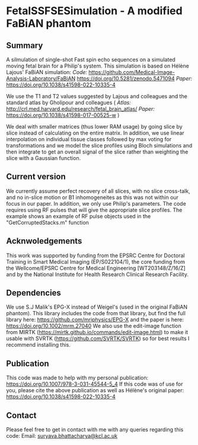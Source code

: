 # FetalSSFSESimulation - A modified FaBiAN phantom

## Summary
A silmulation of single-shot Fast spin echo sequences on a simulated moving fetal brain for a Philip's system. This simulation is based on Hélène Lajous' FaBiAN simulation:
*Code:* 
https://github.com/Medical-Image-Analysis-Laboratory/FaBiAN https://doi.org/10.5281/zenodo.5471094 
*Paper:*
https://doi.org/10.1038/s41598-022-10335-4

We use the T1 and T2 values suggested by Lajous and colleagues and the standard atlas by Gholipour and colleagues ( *Atlas:* http://crl.med.harvard.edu/research/fetal_brain_atlas/  *Paper:* https://doi.org/10.1038/s41598-017-00525-w ) 

We deal with smaller matrices (thus lower RAM usage) by going slice by slice instead of calculating on the entire matrix. In addition, we use linear interpolation on individual tissue classes followed by max voting for transformations and we model the slice profiles using Bloch simulations and then integrate to get an overall signal of the slice rather than weighting the slice with a Gaussian function.

## Current version
We currently assume perfect recovery of all slices, with no slice cross-talk, and no in-slice motion or B1 inhomogeneites as this was not within our focus in our paper. In addition, we only use Philip's parameters. The code requires using RF pulses that will give the appropriate slice profiles. The example shows an example of RF pulse objects used in the "GetCorruptedStacks.m" function

## Acknwoledgements 
This work was supported by funding from the EPSRC Centre for Doctoral Training in Smart Medical Imaging (EP/S022104/1), the core funding from the Wellcome/EPSRC Centre for Medical Engineering [WT203148/Z/16/Z] and by the National Institute for Health Research Clinical Research Facility. 

## Dependencies
We use S.J Malik's EPG-X instead of Weigel's (used in the original FaBiAN phantom). This library includes the code from that library, but find the full library here: https://github.com/mriphysics/EPG-X and the paper is here: https://doi.org/10.1002/mrm.27040
We also use the edit-image function from MIRTK (https://mirtk.github.io/commands/edit-image.html) to make it usable with SVRTK (https://github.com/SVRTK/SVRTK) so for best results I recommend installing this.

## Publication
This code was made to help with my personal publication:
https://doi.org/10.1007/978-3-031-45544-5_4 
If this code was of use for you, please cite the above publication as well as Hélène's original paper: https://doi.org/10.1038/s41598-022-10335-4

## Contact
Please feel free to get in contact with me with any queries regarding this code:
Email: suryava.bhattacharya@kcl.ac.uk
